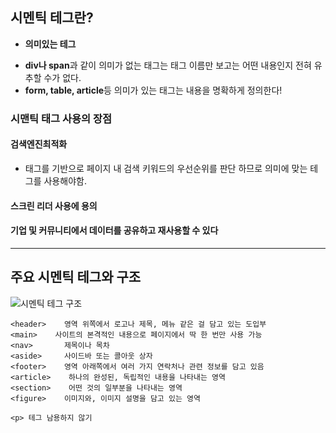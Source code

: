 ## 시멘틱 테그란?

- **의미있는 테그**

* **div나 span**과 같이 의미가 없는 태그는 태그 이름만 보고는 어떤 내용인지 전혀 유추할 수가 없다.
* **form, table, article**등 의미가 있는 태그는 내용을 명확하게 정의한다!

### 시맨틱 태그 사용의 장점

#### 검색엔진최적화

- 태그를 기반으로 페이지 내 검색 키워드의 우선순위를 판단 하므로 의미에 맞는 테그를 사용해야함.

#### 스크린 리더 사용에 용의

#### 기업 및 커뮤니티에서 데이터를 공유하고 재사용할 수 있다

---

## 주요 시멘틱 테그와 구조

![시멘틱 테그 구조](https://blog.kakaocdn.net/dn/4Yv1k/btq3y5YDjp3/8dSrCLjMMTgJkeZQBWm6L0/img.jpg)

```
<header>    영역 위쪽에서 로고나 제목, 메뉴 같은 걸 담고 있는 도입부
<main>    사이트의 본격적인 내용으로 페이지에서 딱 한 번만 사용 가능
<nav>       제목이나 목차
<aside>     사이드바 또는 콜아웃 상자
<footer>    영역 아래쪽에서 여러 가지 연락처나 관련 정보를 담고 있음
<article>    하나의 완성된, 독립적인 내용을 나타내는 영역
<section>    어떤 것의 일부분을 나타내는 영역
<figure>    이미지와, 이미지 설명을 담고 있는 영역
```

`<p> 테그 남용하지 않기`
